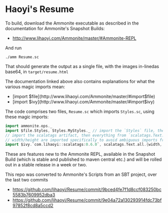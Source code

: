 # Haoyi's Resume

To build, download the Ammonite executable as described in the documentation for Ammonite's Snapshot Builds:

- http://www.lihaoyi.com/Ammonite/master/#Ammonite-REPL

And run

```
./amm Resume.sc
```

That should generate the output as a single file, with the images in-linedas base64, in `target/resume.html`

The documentation linked above also contains explanations for what the various magic imports mean:

- [import $file](http://www.lihaoyi.com/Ammonite/master/#import$file)
- [import $ivy](http://www.lihaoyi.com/Ammonite/master/#import$ivy)

The code comprises two files, `Resume.sc` which imports `Styles.sc`, using these magic imports:

```scala
import ammonite.ops._
import $file.Styles, Styles.MyStyles._ // import the `Styles` file, then everything from `Styles.MyStyles`
// import the scalatags artifact, then everything from `scalatags.Text.all._`. 
// width/height are imported specifically to avoid ambiguous imports from name collisions
import $ivy.`com.lihaoyi::scalatags:0.6.0`, scalatags.Text.all.{width, height, _}
```

These are features new to the Ammonite REPL, available in the Snapshot Build (which is stable and published to maven central etc.) and will be rolled out in a stable release in a week or two.

This repo was converted to Ammonite's Scripts from an SBT project, over the last two commits 

- https://github.com/lihaoyi/Resume/commit/9bced4fe7f1d8ccf083250bc5583b7609952dba3
- https://github.com/lihaoyi/Resume/commit/9e04a72a130293914fdc73bf97852f8cd8a5ccd2
